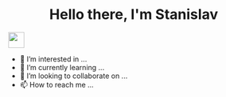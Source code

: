 <h1 align="center">Hello there, I'm Stanislav</h1> 
<img src="https://github.com/blackcater/blackcater/raw/main/images/Hi.gif" height="32"/></h1>

- 👀 I’m interested in ...
- 🌱 I’m currently learning ...
- 💞️ I’m looking to collaborate on ...
- 📫 How to reach me ...

<!---
Readmaniac/Readmaniac is a ✨ special ✨ repository because its `README.md` (this file) appears on your GitHub profile.
You can click the Preview link to take a look at your changes.
--->
